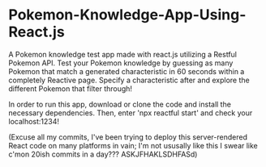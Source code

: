 # Pokemon-Knowledge-App-Using-React.js
A Pokemon knowledge test app made with react.js utilizing a Restful Pokemon API.
Test your Pokemon knowledge by guessing as many Pokemon that match a generated characteristic in 60 seconds within a completely Reactive page.
Specify a characteristic after and explore the different Pokemon that filter through!

In order to run this app, download or clone the code and install the necessary dependencies. Then, enter 'npx reactful start' and check your localhost:1234!

(Excuse all my commits, I've been trying to deploy this server-rendered React code on many platforms in vain; I'm not ususally like this I swear like c'mon 20ish commits in a day??? ASKJFHAKLSDHFASd)
